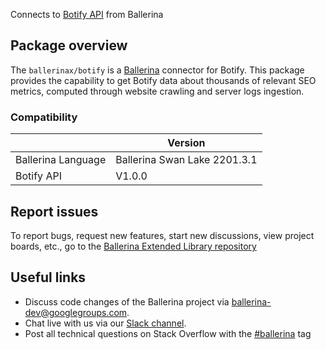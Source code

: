 Connects to [Botify API](https://developers.botify.com/reference) from Ballerina

## Package overview
The `ballerinax/botify` is a [Ballerina](https://ballerina.io/) connector for Botify.
This package provides the capability to get Botify data about thousands of relevant SEO metrics, computed through website crawling and server logs ingestion.

### Compatibility
|                    | Version                   |
|--------------------|---------------------------|
| Ballerina Language | Ballerina Swan Lake 2201.3.1|
| Botify API         | V1.0.0                        |

## Report issues
To report bugs, request new features, start new discussions, view project boards, etc., go to the [Ballerina Extended Library repository](https://github.com/ballerina-platform/ballerina-extended-library)

## Useful links
- Discuss code changes of the Ballerina project via [ballerina-dev@googlegroups.com](mailto:ballerina-dev@googlegroups.com).
- Chat live with us via our [Slack channel](https://ballerina.io/community/slack/).
- Post all technical questions on Stack Overflow with the [#ballerina](https://stackoverflow.com/questions/tagged/ballerina) tag
